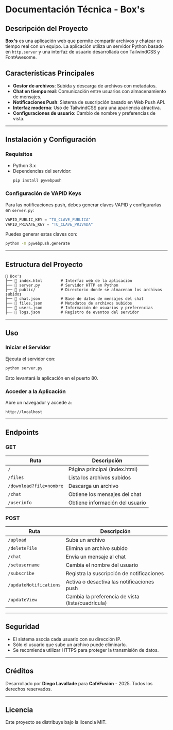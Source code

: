 # Documentación Técnica - Box's

## Descripción del Proyecto
**Box's** es una aplicación web que permite compartir archivos y chatear en tiempo real con un equipo. La aplicación utiliza un servidor Python basado en `http.server` y una interfaz de usuario desarrollada con TailwindCSS y FontAwesome.

## Características Principales
- **Gestor de archivos**: Subida y descarga de archivos con metadatos.
- **Chat en tiempo real**: Comunicación entre usuarios con almacenamiento de mensajes.
- **Notificaciones Push**: Sistema de suscripción basado en Web Push API.
- **Interfaz moderna**: Uso de TailwindCSS para una apariencia atractiva.
- **Configuraciones de usuario**: Cambio de nombre y preferencias de vista.

---

## Instalación y Configuración

### Requisitos
- Python 3.x
- Dependencias del servidor:
  ```sh
  pip install pywebpush
  ```

### Configuración de VAPID Keys
Para las notificaciones push, debes generar claves VAPID y configurarlas en `server.py`:
```python
VAPID_PUBLIC_KEY = "TU_CLAVE_PUBLICA"
VAPID_PRIVATE_KEY = "TU_CLAVE_PRIVADA"
```
Puedes generar estas claves con:
```sh
python -m pywebpush.generate
```

---

## Estructura del Proyecto
```
📂 Box's
├── 📄 index.html        # Interfaz web de la aplicación
├── 📄 server.py         # Servidor HTTP en Python
├── 📁 public/           # Directorio donde se almacenan los archivos subidos
├── 📄 chat.json         # Base de datos de mensajes del chat
├── 📄 files.json        # Metadatos de archivos subidos
├── 📄 users.json        # Información de usuarios y preferencias
├── 📄 logs.json         # Registro de eventos del servidor
```

---

## Uso

### Iniciar el Servidor
Ejecuta el servidor con:
```sh
python server.py
```
Esto levantará la aplicación en el puerto 80.

### Acceder a la Aplicación
Abre un navegador y accede a:
```
http://localhost
```

---

## Endpoints
### **GET**
| Ruta             | Descripción |
|-----------------|-------------|
| `/`             | Página principal (index.html) |
| `/files`        | Lista los archivos subidos |
| `/download?file=nombre` | Descarga un archivo |
| `/chat`         | Obtiene los mensajes del chat |
| `/userinfo`     | Obtiene información del usuario |

### **POST**
| Ruta             | Descripción |
|-----------------|-------------|
| `/upload`       | Sube un archivo |
| `/deleteFile`   | Elimina un archivo subido |
| `/chat`         | Envía un mensaje al chat |
| `/setusername`  | Cambia el nombre del usuario |
| `/subscribe`    | Registra la suscripción de notificaciones |
| `/updateNotifications` | Activa o desactiva las notificaciones push |
| `/updateView`   | Cambia la preferencia de vista (lista/cuadrícula) |

---

## Seguridad
- El sistema asocia cada usuario con su dirección IP.
- Sólo el usuario que sube un archivo puede eliminarlo.
- Se recomienda utilizar HTTPS para proteger la transmisión de datos.

---

## Créditos
Desarrollado por **Diego Lavallade** para **CaféFusión** - 2025. Todos los derechos reservados.

---

## Licencia
Este proyecto se distribuye bajo la licencia MIT.
